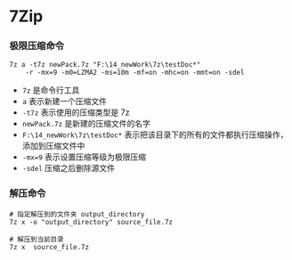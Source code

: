 # 7Zip

### 极限压缩命令

``` shell
7z a -t7z newPack.7z "F:\14_newWork\7z\testDoc*" 
    -r -mx=9 -m0=LZMA2 -ms=10m -mf=on -mhc=on -mmt=on -sdel
```

- `7z` 是命令行工具
- `a` 表示新建一个压缩文件
- `-t7z` 表示使用的压缩类型是 7z
- `newPack.7z` 是新建的压缩文件的名字
- `F:\14_newWork\7z\testDoc*` 表示把该目录下的所有的文件都执行压缩操作，添加到压缩文件中
- `-mx=9` 表示设置压缩等级为极限压缩
- `-sdel` 压缩之后删除源文件

### 解压命令

``` shell
# 指定解压到的文件夹 output_directory
7z x -o "output_directory" source_file.7z

# 解压到当前目录 
7z x  source_file.7z
```